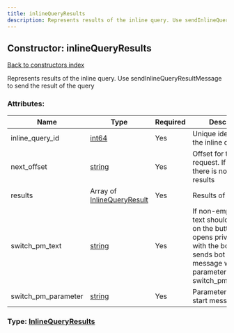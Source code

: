 ```yaml
---
title: inlineQueryResults
description: Represents results of the inline query. Use sendInlineQueryResultMessage to send the result of the query
---
```

## Constructor: inlineQueryResults  
[Back to constructors index](index.md)



Represents results of the inline query. Use sendInlineQueryResultMessage to send the result of the query

### Attributes:

| Name     |    Type       | Required | Description |
|----------|---------------|----------|-------------|
|inline\_query\_id|[int64](../constructors/int64.md) | Yes|Unique identifier of the inline query|
|next\_offset|[string](../types/string.md) | Yes|Offset for the next request. If it is empty, there is no more results|
|results|Array of [InlineQueryResult](../types/InlineQueryResult.md) | Yes|Results of the query|
|switch\_pm\_text|[string](../types/string.md) | Yes|If non-empty, this text should be shown on the button, which opens private chat with the bot and sends bot start message with parameter switch_pm_parameter|
|switch\_pm\_parameter|[string](../types/string.md) | Yes|Parameter for the bot start message|



### Type: [InlineQueryResults](../types/InlineQueryResults.md)


